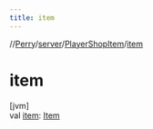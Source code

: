 ```yaml
---
title: item
---
```

//[Perry](../../../index.html)/[server](../index.html)/[PlayerShopItem](index.html)/[item](item.html)



# item



[jvm]\
val [item](item.html): [Item](../../client.inventory/-item/index.html)





